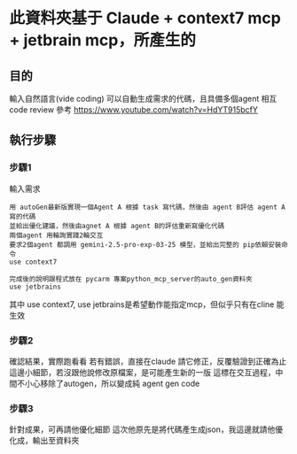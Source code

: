 # 此資料夾基于 Claude + context7 mcp + jetbrain mcp，所產生的

## 目的
輸入自然語言(vide coding) 可以自動生成需求的代碼，且具備多個agent 相互code review
參考 https://www.youtube.com/watch?v=HdYT915bcfY
## 執行步驟
### 步驟1
輸入需求
```
用 autoGen最新版實現一個Agent A 根據 task 寫代碼，然後由 agent B評估 agent A寫的代碼
並給出優化建議，然後由agnet A 根據 agent B的評估重新寫優化代碼
兩個agent 用輪詢實踐2輪交互
要求2個agent 都調用 gemini-2.5-pro-exp-03-25 模型，並給出完整的 pip依賴安裝命令
use context7

完成後的說明跟程式放在 pycarm 專案python_mcp_server的auto_gen資料夾
use jetbrains

```
其中 use context7, use jetbrains是希望動作能指定mcp，但似乎只有在cline 能生效

### 步驟2
確認結果，實際跑看看
若有錯誤，直接在claude 請它修正，反覆驗證到正確為止
這邊小細節，若沒跟他說修改原檔案，是可能產生新的一版
這標在交互過程，中間不小心移除了autogen，所以變成純 agent gen code

### 步驟3
針對成果，可再請他優化細節
這次他原先是將代碼產生成json，我這邊就請他優化成，輸出至資料夾
